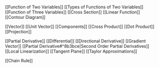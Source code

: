[[Function of Two Variables]]
	[[Types of Functions of Two Variables]]
[[Function of Three Variables]]
[[Cross Section]]
[[Linear Function]]
[[Contour Diagram]]

[[Vector]]
	[[Unit Vector]]
	[[Components]]
[[Cross Product]]
[[Dot Product]]
[[Projection]]

[[Partial Derivative]]
	[[Differential]]
	[[Directional Derivative]]
	[[Gradient Vector]]
	[[Partial Derivative#^8b3bce|Second Order Partial Derivatives]]
[[Local Linearization]]
[[Tangent Plane]]
[[Taylor Approximations]]

[[Chain Rule]]